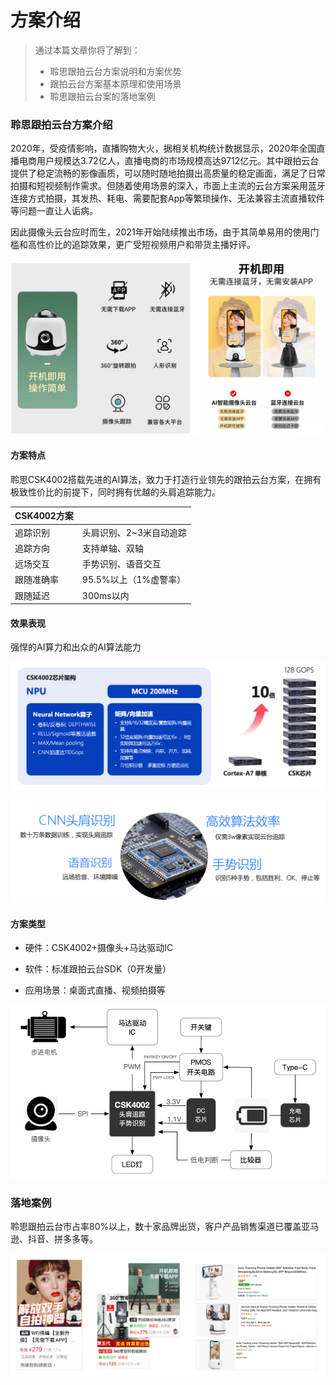 # 方案介绍

> 通过本篇文章你将了解到：
>
> - 聆思跟拍云台方案说明和方案优势
> - 跟拍云台方案基本原理和使用场景
> - 聆思跟拍云台案的落地案例



### 聆思跟拍云台方案介绍

2020年，受疫情影响，直播购物大火，据相关机构统计数据显示，2020年全国直播电商用户规模达3.72亿人，直播电商的市场规模高达9712亿元。其中跟拍云台提供了稳定流畅的影像画质，可以随时随地拍摄出高质量的稳定画面，满足了日常拍摄和短视频制作需求。但随着使用场景的深入，市面上主流的云台方案采用蓝牙连接方式拍摄，其发热、耗电、需要配套App等繁琐操作、无法兼容主流直播软件等问题一直让人诟病。

因此摄像头云台应时而生，2021年开始陆续推出市场，由于其简单易用的使用门槛和高性价比的追踪效果，更广受短视频用户和带货主播好评。

![](./pic/1.png)



#### 方案特点

聆思CSK4002搭载先进的AI算法，致力于打造行业领先的跟拍云台方案，在拥有极致性价比的前提下，同时拥有优越的头肩追踪能力。

| CSK4002方案 |                         |
| ----------- | ----------------------- |
| 追踪识别    | 头肩识别、2~3米自动追踪 |
| 追踪方向    | 支持单轴、双轴          |
| 远场交互    | 手势识别、语音交互      |
| 跟随准确率  | 95.5%以上（1%虚警率）   |
| 跟随延迟    | 300ms以内               |



#### 效果表现

强悍的AI算力和出众的AI算法能力

![](./pic/2.png)

![](./pic/3.png)



#### 方案类型

- 硬件：CSK4002+摄像头+马达驱动IC

- 软件：标准跟拍云台SDK（0开发量）

- 应用场景：桌面式直播、视频拍摄等

  

![](./pic/4.png)



### 落地案例

聆思跟拍云台市占率80%以上，数十家品牌出货，客户产品销售渠道已覆盖亚马逊、抖音、拼多多等。

![](./pic/5.png)



